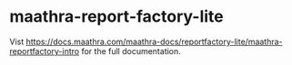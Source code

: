 # maathra-report-factory-lite
Vist https://docs.maathra.com/maathra-docs/reportfactory-lite/maathra-reportfactory-intro for the full documentation.
